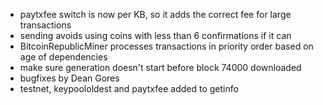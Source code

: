 * paytxfee switch is now per KB, so it adds the correct fee for large transactions
* sending avoids using coins with less than 6 confirmations if it can
* BitcoinRepublicMiner processes transactions in priority order based on age of dependencies
* make sure generation doesn't start before block 74000 downloaded
* bugfixes by Dean Gores
* testnet, keypoololdest and paytxfee added to getinfo
